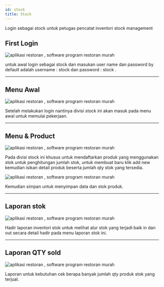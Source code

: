 ```yaml
---
id: stock
title: Stock
---
```

Login sebagai stock untuk petugas pencatat inventori stock management

## First Login

![aplikasi restoran , software program restoran murah](https://1.bp.blogspot.com/-P5btgzZlEUE/YKEjpchBrXI/AAAAAAAAOAw/kCboTqLKnicjxtwauuhfkGMdhgByhbFzwCLcBGAsYHQ/s634/aplikasi%2Brestoran%2Bonline%2Bmurah%2B%252815%2529.png)

untuk awal login sebagai stock dan masukan user name dan password by default adalah username : stock dan password : stock . 


---

## Menu Awal

![aplikasi restoran , software program restoran murah](https://1.bp.blogspot.com/-GHQ_4uFUIT4/YKEYTPRkofI/AAAAAAAAN_Q/NRRQv1vN3jApAKOxI2nXB1kJpt-TzHoXgCLcBGAsYHQ/s1366/aplikasi%2Brestoran%2Bonline%2Bmurah%2B%252810%2529.png)

Setelah melakukan login nantinya divisi stock ini akan masuk pada menu awal untuk memulai pekerjaan.


---

## Menu & Product

![aplikasi restoran , software program restoran murah](https://1.bp.blogspot.com/-wBtuN8zUp08/YKEYTXh5LkI/AAAAAAAAN_U/EuGJ1iFMSP8KjOCY5NqoIeqtMpbcivj6gCLcBGAsYHQ/s1366/aplikasi%2Brestoran%2Bonline%2Bmurah%2B%252811%2529.png)

Pada divisi stock ini khusus untuk mendaftarkan produk yang menggunakan stok untuk penghitungan jumlah stok, untuk membuat baru klik add new kemudian isikan detail produk beserta jumlah qty stok yang tersedia. 

![aplikasi restoran , software program restoran murah](https://1.bp.blogspot.com/-3TbxzksfT1M/YKEYTwk4AQI/AAAAAAAAN_Y/1FqqzlB_Hpo8dOWgp9saF0TCEbiydJCigCLcBGAsYHQ/s1366/aplikasi%2Brestoran%2Bonline%2Bmurah%2B%252812%2529.png)

Kemudian simpan untuk menyimpan data dan stok produk.

---

## Laporan stok

![aplikasi restoran , software program restoran murah](https://1.bp.blogspot.com/-o_P4zwscgq4/YKEYUP-wzAI/AAAAAAAAN_c/d45pECI5j5gxJ0IEGoo1nPMV5bMOskjZACLcBGAsYHQ/s1366/aplikasi%2Brestoran%2Bonline%2Bmurah%2B%252813%2529.png)

Hadir laporan inventori stok untuk melihat alur stok yang terjadi baik in dan out secara detail hadir pada menu laporan stok ini.

---

## Laporan QTY sold

![aplikasi restoran , software program restoran murah](https://1.bp.blogspot.com/-_YWX4ATZn7g/YKEYUecbomI/AAAAAAAAN_g/ZpgokcsCOAgeUsibHx5rs9LV_ZYwu9DywCLcBGAsYHQ/s1366/aplikasi%2Brestoran%2Bonline%2Bmurah%2B%252814%2529.png)

Laporan untuk kebutuhan cek berapa banyak jumlah qty produk stok yang terjual.



